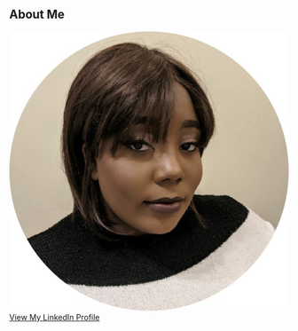 ## About Me

<a href="/" class="header__logo">
<img src="assets/images/professional profile round.jpg" alt="Logo"/>
</a>

<script src="https://platform.linkedin.com/badges/js/profile.js" async defer type="text/javascript"></script>
<div class="badge-base LI-profile-badge" data-locale="en_US" data-size="medium" data-theme="light" data-type="VERTICAL" data-vanity="cherise-stanley-ambcs-938bb814a" data-version="v1"><a class="badge-base__link LI-simple-link" href="https://uk.linkedin.com/in/cherise-stanley-ambcs-938bb814a?trk=profile-badge">View My LinkedIn Profile</a></div>